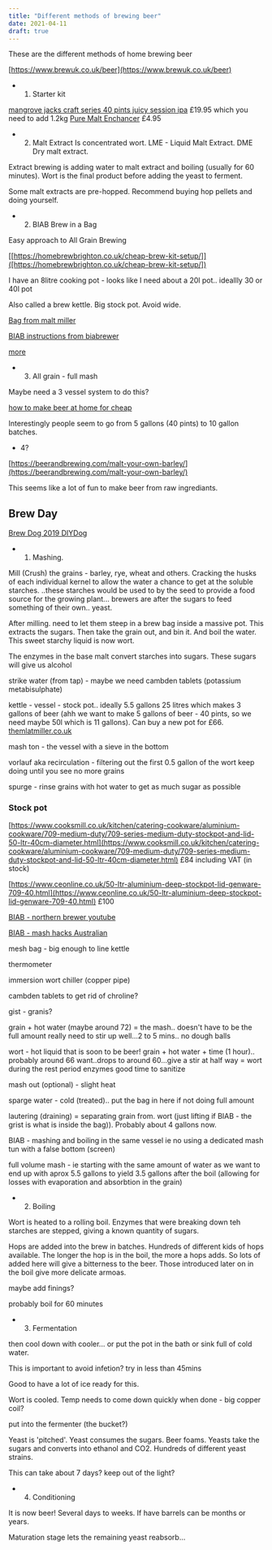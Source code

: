 ```yaml
---
title: "Different methods of brewing beer"
date: 2021-04-11
draft: true
---
```


These are the different methods of home brewing beer 

[https://www.brewuk.co.uk/beer](https://www.brewuk.co.uk/beer)

- 1. Starter kit

[mangrove jacks craft series 40 pints juicy session ipa](https://brew2bottle.co.uk/products/mangrove-jacks-craft-series-40-pints-juicy-session-ipa) £19.95  which you need to add 1.2kg [Pure Malt Enchancer](https://brew2bottle.co.uk/products/mangrove-jacks-1-2kg-pure-malt-enhancer?variant=16698333134963) £4.95


- 2. Malt Extract
Is concentrated wort. LME - Liquid Malt Extract. DME Dry malt extract. 

Extract brewing is adding water to malt extract and boiling (usually for 60 minutes). Wort is the final product before adding the yeast to ferment.

Some malt extracts are pre-hopped. Recommend buying hop pellets and doing yourself.

- 2. BIAB Brew in a Bag

Easy approach to All Grain Brewing

[[https://homebrewbrighton.co.uk/cheap-brew-kit-setup/]]([https://homebrewbrighton.co.uk/cheap-brew-kit-setup/])

I have an 8litre cooking pot - looks like I need about a 20l pot.. ideallly 30 or 40l pot

Also called a brew kettle. Big stock pot. Avoid wide.


[Bag from malt miller](https://www.themaltmiller.co.uk/product/large-grain-bag-kettle-liner-biab-brew-in-a-bag/)

[BIAB instructions from biabrewer](https://biabrewer.info/viewtopic.php?t=352)

[more](https://beginnerbrewer.com/going-all-grain-with-biab-basic-equipment/)

- 3. All grain - full mash

Maybe need a 3 vessel system to do this?

[how to make beer at home for cheap](https://www.youtube.com/watch?v=2gQXDU3eSPY)

Interestingly people seem to go from 5 gallons (40 pints) to 10 gallon batches.

- 4?

[https://beerandbrewing.com/malt-your-own-barley/](https://beerandbrewing.com/malt-your-own-barley/)

This seems like a lot of fun to make beer from raw ingrediants.


## Brew Day 

[Brew Dog 2019 DIYDog](https://www.brewdog.com/blog/diy-dog-2019)

- 1. Mashing. 

Mill (Crush) the grains - barley, rye, wheat and others. Cracking the husks of each individual kernel to allow the water a chance to get at the soluble starches. ..these starches would be used to by the seed to provide a food source for the growing plant... brewers are after the sugars to feed something of their own.. yeast.

After milling. need to let them steep in a brew bag inside a massive pot. This extracts the sugars. Then take the grain out, and bin it. And boil the water. This sweet starchy liquid is now wort.

The enzymes in the base malt convert starches into sugars. These sugars will give us alcohol


strike water (from tap) - maybe we need cambden tablets (potassium metabisulphate)

kettle - vessel - stock pot.. ideally  5.5 gallons 25 litres which makes 3 gallons of beer (ahh we want to make 5 gallons of beer - 40 pints, so we need maybe 50l which is 11 gallons). Can buy a new pot for £66. [themlatmiller.co.uk](https://www.themaltmiller.co.uk/product-category/equipment/stainless-steel-pots/) 

mash ton - the vessel with a sieve in the bottom

vorlauf aka recirculation - filtering out the first 0.5 gallon of the wort
 keep doing until you see no more grains

spurge - rinse grains with hot water to get as much sugar as possible


### Stock pot

[https://www.cooksmill.co.uk/kitchen/catering-cookware/aluminium-cookware/709-medium-duty/709-series-medium-duty-stockpot-and-lid-50-ltr-40cm-diameter.html](https://www.cooksmill.co.uk/kitchen/catering-cookware/aluminium-cookware/709-medium-duty/709-series-medium-duty-stockpot-and-lid-50-ltr-40cm-diameter.html) £84 including VAT (in stock)

[https://www.ceonline.co.uk/50-ltr-aluminium-deep-stockpot-lid-genware-709-40.html](https://www.ceonline.co.uk/50-ltr-aluminium-deep-stockpot-lid-genware-709-40.html) £100

[BIAB - northern brewer youtube](https://www.youtube.com/watch?v=IneNZ4l6das)

[BIAB - mash hacks Australian](https://www.youtube.com/watch?v=KZ4l0SW1pn0) 

mesh bag - big enough to line kettle

thermometer

immersion wort chiller (copper pipe)

cambden tablets to get rid of chroline?

gist - granis?

grain + hot water (maybe around 72) = the mash.. doesn't have to be the full amount
  really need to stir up well...2 to 5 mins.. no dough balls

wort - hot liquid that is soon to be beer!
grain + hot water + time (1 hour).. probably around 66 want..drops to around 60...give a stir at half way  = wort
   during the rest period enzymes
   good time to sanitize

mash out (optional) - slight heat

sparge water - cold (treated).. put the bag in here if not doing full amount

lautering (draining) = separating grain from. wort (just lifting if BIAB - the grist is what is inside the bag)). Probably about 4 gallons now.

BIAB - mashing and boiling in the same vessel
 ie no using a dedicated mash tun with a false bottom (screen)

 full volume mash - ie starting with the same amount of water as we want to end up with
    aprox 5.5 gallons to yield 3.5 gallons after the boil (allowing for losses with evaporation and absorbtion in the grain)

- 2. Boiling

Wort is heated to a rolling boil. Enzymes that were breaking down teh starches are stepped, giving a known quantity of sugars. 

Hops are added into the brew in batches. Hundreds of different kids of hops available. The longer the hop is in the boil, the more a hops adds. So lots of added here will give a bitterness to the beer. Those introduced later on in the boil give more delicate armoas.

maybe add finings?

probably boil for 60 minutes

- 3. Fermentation

then cool down with cooler... or put the pot in the bath or sink full of cold water.

This is important to avoid infetion? try in less than 45mins

Good to have a lot of ice ready for this.


Wort is cooled. Temp needs to come down quickly when done - big copper coil?

put into the fermenter (the bucket?)


Yeast is 'pitched'. Yeast consumes the sugars. Beer foams. Yeasts take the sugars and converts into ethanol and CO2. Hundreds of different yeast strains.

This can take about 7 days? keep out of the light?


- 4. Conditioning

It is now beer!
Several days to weeks. If have barrels can be months or years. 

Maturation stage lets the remaining yeast reabsorb...
